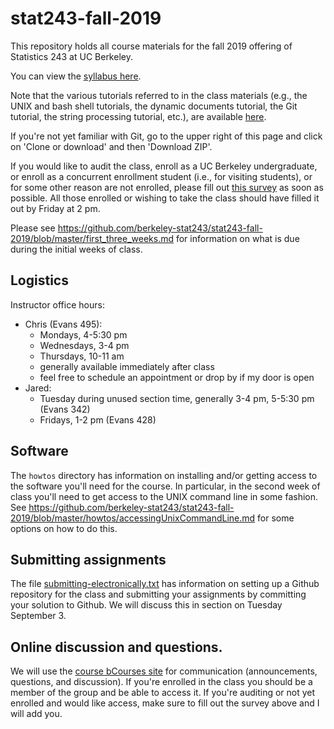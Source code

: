 # stat243-fall-2019
This repository holds all course materials for the fall 2019 offering of Statistics 243 at UC Berkeley.

You can view the [syllabus here](https://github.com/berkeley-stat243/stat243-fall-2019/blob/master/syllabus/syllabus.pdf).

Note that the various tutorials referred to in the class materials (e.g., the UNIX and bash shell tutorials, the dynamic documents tutorial, the Git tutorial, the string processing tutorial, etc.), are available [here](http://statistics.berkeley.edu/computing/training/tutorials).

If you're not yet familiar with Git, go to the upper right of this page and click on 'Clone or download' and then 'Download ZIP'.

If you would like to audit the class, enroll as a UC Berkeley undergraduate, or enroll as a concurrent enrollment student (i.e., for visiting students), or for some other reason are not enrolled, please fill out [this survey](https://forms.gle/reY7xndSN2PVqcEj8) as soon as possible. All those enrolled or wishing to take the class should have filled it out by Friday at 2 pm.

Please see https://github.com/berkeley-stat243/stat243-fall-2019/blob/master/first_three_weeks.md for information on what is due during the initial weeks of class.

## Logistics

Instructor office hours:

  - Chris (Evans 495):
     - Mondays, 4-5:30 pm
     - Wednesdays, 3-4 pm 
     - Thursdays, 10-11 am
     - generally available immediately after class
     - feel free to schedule an appointment or drop by if my door is open
   - Jared:
     - Tuesday during unused section time, generally 3-4 pm, 5-5:30 pm (Evans 342)
     - Fridays, 1-2 pm (Evans 428)

## Software

The `howtos` directory has information on installing and/or getting access to the software you'll need for the course. In particular, in the second week of class you'll need to get access to the UNIX command line in some fashion. See https://github.com/berkeley-stat243/stat243-fall-2019/blob/master/howtos/accessingUnixCommandLine.md for some options on how to do this. 

## Submitting assignments

The file [submitting-electronically.txt](./howtos/submitting-electronically.txt) has information on setting up a Github repository for the class and submitting your assignments by committing your solution to Github. We will discuss this in section on Tuesday September 3.

## Online discussion and questions.

We will use the [course bCourses site](https://bcourses.berkeley.edu/courses/1484436) for communication (announcements, questions, and discussion). If you're enrolled in the class you should be a member of the group and be able to access it. If you're auditing or not yet enrolled and would like access, make sure to fill out the survey above and I will add you. 
